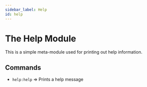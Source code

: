 ```yaml
---
sidebar_label: Help
id: help
---
```


# The Help Module

This is a simple meta-module used for printing out help information.

## Commands

  - `help:help` => Prints a help message